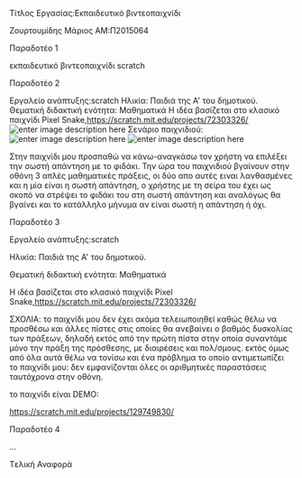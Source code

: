 


Τίτλος Εργασίας:Εκπαιδευτικό βιντεοπαιχνίδι

Ζουρτουμίδης Μάριος ΑΜ:Π2015064

Παραδοτέο 1

εκπαιδευτικό βιντεοπαιχνίδι scratch


Παραδοτέο 2

Εργαλείο ανάπτυξης:scratch
Ηλικία: Παιδιά της A' του δημοτικού.
Θεματική διδακτική ενότητα: Μαθηματικά
Η ιδέα βασίζεται στο κλασικό παιχνίδι Pixel Snake,https://scratch.mit.edu/projects/72303326/
![enter image description here](https://lh3.googleusercontent.com/-DIzWzjfG2ko/WCM38NydCII/AAAAAAAAAAw/Axu0wgR_WBQ5Gm2yvzIGT_QcImgXmB7IgCLcB/s0/screenshot.PNG "screenshot.PNG")
Σενάριο παιχνιδιού: 
![enter image description here](https://lh3.googleusercontent.com/-pBucch4H_Ow/WCM5Axq7qzI/AAAAAAAAAA4/BfCSmr9pdhUP3cM1aCYvL7kEVZCytBpWQCLcB/s0/screenshot2.PNG "screenshot2.PNG")
![enter image description here](https://lh3.googleusercontent.com/-Qi9hsN2rzlI/WCM5QweXCjI/AAAAAAAAABA/qkAAJhw20V0x_rMVlP24pmJ70T6xuNbOwCLcB/s0/sreenshot3.PNG "sreenshot3.PNG")

Στην παιχνίδι μου προσπαθώ να κάνω-αναγκάσω τον χρήστη να επιλέξει την σωστή απάντηση με το φιδάκι. Την ώρα του παιχνιδιού βγαίνουν στην οθόνη 3 απλές μαθηματικές πράξεις, οι δύο απο αυτές ειναι λανθασμένες και η μία είναι η σωστή απάντηση, ο χρήστης με τη σείρα του έχει ως σκοπό να στρέψει το φιδάκι του στη σωστή απάντηση και αναλόγως θα βγαίνει και το κατάλληλο μήνυμα αν είναι σωστή η απάντηση ή όχι.

Παραδοτέο 3

Εργαλείο ανάπτυξης:scratch

Ηλικία: Παιδιά της A' του δημοτικού.

Θεματική διδακτική ενότητα: Μαθηματικά

Η ιδέα βασίζεται στο κλασικό παιχνίδι Pixel Snake,https://scratch.mit.edu/projects/72303326/

ΣΧΟΛΙΑ:
  το παιχνίδι μου δεν έχει ακόμα τελειωποιηθεί καθώς θέλω να προσθέσω και άλλες πίστες στις οποίες θα ανεβαίνει ο βαθμός δυσκολίας των πράξεων, δηλαδή εκτός από την πρώτη πίστα στην οποία συναντάμε μόνο την πράξη της πρόσθεσης, με διαιρέσεις και πολ/σμους.
  εκτός όμως από όλα αυτά θέλω να τονίσω και ένα πρόβλημα το οποίο αντιμετωπίζει το παιχνίδι μου: δεν εμφανίζονται όλες οι αριθμητικές παραστάσεις ταυτόχρονα στην οθόνη.
  
  το παιχνίδι είναι DEMO:
  
  https://scratch.mit.edu/projects/129749830/


Παραδοτέο 4

...

Tελική Αναφορά


